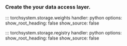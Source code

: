 ### Create the your data access layer.

::: torchsystem.storage.weights
    handler: python
    options:
      show_root_heading: false
      show_source: false
      
::: torchsystem.storage.registry
    handler: python
    options:
      show_root_heading: false
      show_source: false